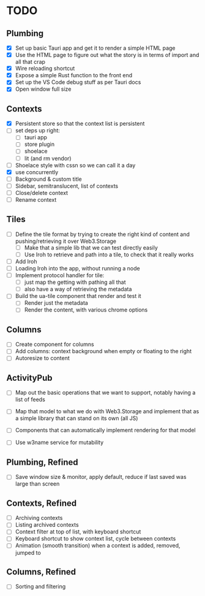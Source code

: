 
# TODO

## Plumbing

- [x] Set up basic Tauri app and get it to render a simple HTML page
- [x] Use the HTML page to figure out what the story is in terms of import and all that crap
- [x] Wire reloading shortcut
- [x] Expose a simple Rust function to the front end
- [x] Set up the VS Code debug stuff as per Tauri docs
- [x] Open window full size

## Contexts

- [x] Persistent store so that the context list is persistent
- [ ] set deps up right:
  - [ ] tauri app
  - [ ] store plugin
  - [ ] shoelace
  - [ ] lit (and rm vendor)
- [ ] Shoelace style with cssn so we can call it a day
- [x] use concurrently
- [ ] Background & custom title
- [ ] Sidebar, semitranslucent, list of contexts
- [ ] Close/delete context
- [ ] Rename context

## Tiles

- [ ] Define the tile format by trying to create the right kind of content and pushing/retrieving it over Web3.Storage
  - [ ] Make that a simple lib that we can test directly easily
  - [ ] Use Iroh to retrieve and path into a tile, to check that it really works
- [ ] Add Iroh
- [ ] Loading Iroh into the app, without running a node
- [ ] Implement protocol handler for tile:
  - [ ] just map the getting with pathing all that
  - [ ] also have a way of retrieving the metadata
- [ ] Build the ua-tile component that render and test it
  - [ ] Render just the metadata
  - [ ] Render the content, with various chrome options

## Columns

- [ ] Create component for columns
- [ ] Add columns: context background when empty or floating to the right
- [ ] Autoresize to content

## ActivityPub

- [ ] Map out the basic operations that we want to support, notably having a list of feeds
- [ ] Map that model to what we do with Web3.Storage and implement that as a simple library that can stand on its own (all JS)
- [ ] Components that can automatically implement rendering for that model
- [ ] Use w3name service for mutability


## Plumbing, Refined

- [ ] Save window size & monitor, apply default, reduce if last saved was large than screen

## Contexts, Refined

- [ ] Archiving contexts
- [ ] Listing archived contexts
- [ ] Context filter at top of list, with keyboard shortcut
- [ ] Keyboard shortcut to show context list, cycle between contexts
- [ ] Animation (smooth transition) when a context is added, removed, jumped to

## Columns, Refined

- [ ] Sorting and filtering

